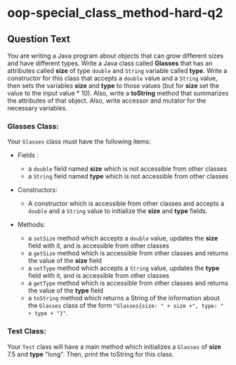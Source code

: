 # oop-special_class_method-hard-q2

## Question Text

You are writing a Java program about objects that can grow different sizes and have different types. Write a Java class
called **Glasses** that has an attributes called **size** of type `double` and `String` variable called **type**. Write
a constructor for this class that accepts a `double` value and a `String` value, then sets the variables **size**
and **type** to those values (but for **size** set the value to the input value * 10). Also, write a **toString** method
that summarizes the attributes of that object. Also, write accessor and mutator for the necessary variables.

### Glasses Class:

Your `Glasses` class must have the following items:

- Fields :
    - a `double` field named **size** which is not accessible from other classes
    - a `String` field named **type** which is not accessible from other classes

- Constructors:
    - A constructor which is accessible from other classes and accepts a `double` and a `String` value to initialize the
      **size** and **type** fields.

- Methods:
    - a `setSize` method which accepts a `double` value, updates the **size** field with it, and is accessible from
      other classes
    - a `getSize` method which is accessible from other classes and returns the value of the **size** field
    - a `setType` method which accepts a `String` value, updates the **type** field with it, and is accessible
      from other classes
    - a `getType` method which is accessible from other classes and returns the value of the **type** field
    - a `toString` method which returns a String of the information about the `Glasses` class of the form
      `"Glasses{size: " + size +", type: " + type + "}"`.

### Test Class:

Your `Test` class will have a main method which initializes a `Glasses` of **size** 7.5 and **type** "long". Then,
print the toString for this class.